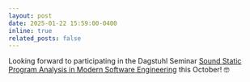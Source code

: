 ```yaml
---
layout: post
date: 2025-01-22 15:59:00-0400
inline: true
related_posts: false
---
```


Looking forward to participating in the Dagstuhl Seminar [Sound Static Program Analysis in Modern Software Engineering](https://www.dagstuhl.de/en/seminars/seminar-calendar/seminar-details/25421)
this October! 🤓
